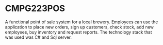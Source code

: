 # CMPG223POS
A functional point of sale system for a local brewery. Employees can use the application to place new orders, sign up customers, check stock, add new employees, buy inventory and request reports. The technology stack that was used was C# and Sql server.
